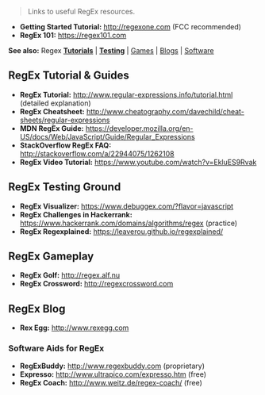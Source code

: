 > Links to useful RegEx resources. 

* **Getting Started Tutorial:** http://regexone.com (FCC recommended)
* **RegEx 101:** https://regex101.com

**See also:** Regex [**Tutorials**](https://github.com/FreeCodeCamp/freecodecamp/wiki/regex#regex-tutorial--guides) | [**Testing**](https://github.com/FreeCodeCamp/freecodecamp/wiki/regex#regex-testing-ground) | [Games](https://github.com/FreeCodeCamp/freecodecamp/wiki/regex#regex-gameplay) | [Blogs](https://github.com/FreeCodeCamp/freecodecamp/wiki/regex#regex-blog) | [Software](https://github.com/FreeCodeCamp/freecodecamp/wiki/regex#software-aids-for-regex)

## RegEx Tutorial & Guides
* **RegEx Tutorial:** http://www.regular-expressions.info/tutorial.html (detailed explanation)
* **RegEx Cheatsheet:** http://www.cheatography.com/davechild/cheat-sheets/regular-expressions
* **MDN RegEx Guide:** https://developer.mozilla.org/en-US/docs/Web/JavaScript/Guide/Regular_Expressions
* **StackOverflow RegEx FAQ:** http://stackoverflow.com/a/22944075/1262108
* **RegEx Video Tutorial:** https://www.youtube.com/watch?v=EkluES9Rvak

## RegEx Testing Ground
* **RegEx Visualizer:** https://www.debuggex.com/?flavor=javascript
* **RegEx Challenges in Hackerrank:** https://www.hackerrank.com/domains/algorithms/regex (practice)
* **RegEx Regexplained:** https://leaverou.github.io/regexplained/
## RegEx Gameplay
* **RegEx Golf:** http://regex.alf.nu
* **RegEx Crossword:** http://regexcrossword.com

## RegEx Blog
* **Rex Egg:** http://www.rexegg.com

### Software Aids for RegEx
* **RegExBuddy:** http://www.regexbuddy.com (proprietary)
* **Expresso:** http://www.ultrapico.com/expresso.htm (free)
* **RegEx Coach:** http://www.weitz.de/regex-coach/ (free)